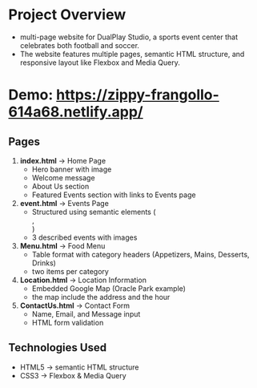 # Project Overview
- multi-page website for DualPlay Studio, a sports event center that celebrates both football and soccer. 
- The website features multiple pages, semantic HTML structure, and responsive layout like Flexbox and Media Query.

# Demo: https://zippy-frangollo-614a68.netlify.app/

## Pages
1. **index.html** -> Home Page  
   - Hero banner with image
   - Welcome message
   - About Us section
   - Featured Events section with links to Events page
2. **event.html** -> Events Page  
   - Structured using semantic elements (<section>, <article>)
   - 3 described events with images
3. **Menu.html** -> Food Menu  
   - Table format with category headers (Appetizers, Mains, Desserts, Drinks)
   - two items per category
4. **Location.html** -> Location Information  
   - Embedded Google Map (Oracle Park example)
   - the map include the address and the hour
5. **ContactUs.html** -> Contact Form  
   - Name, Email, and Message input
   - HTML form validation

## Technologies Used
- HTML5 -> semantic HTML structure
- CSS3 -> Flexbox & Media Query

